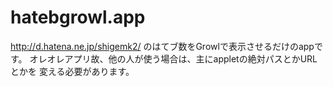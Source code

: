 hatebgrowl.app
===============

http://d.hatena.ne.jp/shigemk2/ のはてブ数をGrowlで表示させるだけのappです。
オレオレアプリ故、他の人が使う場合は、主にappletの絶対パスとかURLとかを
変える必要があります。